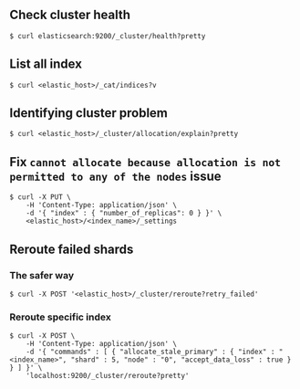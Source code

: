 ## Check cluster health
```shell
$ curl elasticsearch:9200/_cluster/health?pretty
```
## List all index
```shell
$ curl <elastic_host>/_cat/indices?v
```
## Identifying cluster problem
```shell
$ curl <elastic_host>/_cluster/allocation/explain?pretty
```
## Fix `cannot allocate because allocation is not permitted to any of the nodes` issue
```shell
$ curl -X PUT \
    -H 'Content-Type: application/json' \
    -d '{ "index" : { "number_of_replicas": 0 } }' \
    <elastic_host>/<index_name>/_settings
```
## Reroute failed shards
### The safer way
```shell
$ curl -X POST '<elastic_host>/_cluster/reroute?retry_failed'
```
### Reroute specific index
```shell
$ curl -X POST \
    -H 'Content-Type: application/json' \
    -d '{ "commands" : [ { "allocate_stale_primary" : { "index" : "<index_name>", "shard" : 5, "node" : "0", "accept_data_loss" : true } } ] }' \
    'localhost:9200/_cluster/reroute?pretty'
```
